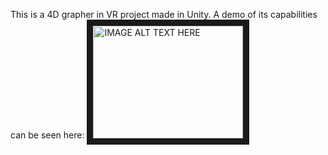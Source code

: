 This is a 4D grapher in VR project made in Unity.  A demo of its capabilities can be seen here: 
<a href="http://www.youtube.com/watch?feature=player_embedded&v=YgSxN4g0NNE
" target="_blank"><img src="http://img.youtube.com/vi/YgSxN4g0NNE/0.jpg" 
alt="IMAGE ALT TEXT HERE" width="240" height="180" border="10" /></a>
